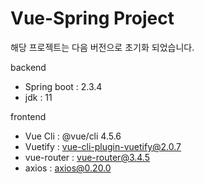# Vue-Spring Project
해당 프로젝트는 다음 버전으로 초기화 되었습니다.

backend
  - Spring boot : 2.3.4
  - jdk : 11
  
frontend
  - Vue Cli : @vue/cli 4.5.6
  - Vuetify : vue-cli-plugin-vuetify@2.0.7
  - vue-router : vue-router@3.4.5
  - axios : axios@0.20.0

